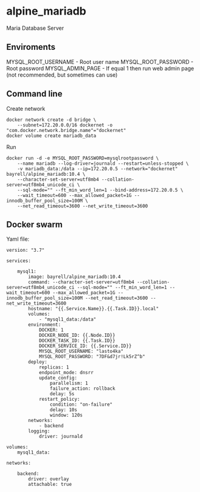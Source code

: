 # alpine_mariadb

Maria Database Server


## Enviroments

MYSQL_ROOT_USERNAME - Root user name
MYSQL_ROOT_PASSWORD - Root password
MYSQL_ADMIN_PAGE - If equal 1 then run web admin page (not recommended, but sometimes can use)


## Command line

Create network
```
docker network create -d bridge \
	--subnet=172.20.0.0/16 dockernet -o "com.docker.network.bridge.name"="dockernet"
docker volume create mariadb_data
```

Run
```
docker run -d -e MYSQL_ROOT_PASSWORD=mysqlrootpassword \
	--name mariadb --log-driver=journald --restart=unless-stopped \
	-v mariadb_data:/data --ip=172.20.0.5 --network="dockernet" bayrell/alpine_mariadb:10.4 \
	--character-set-server=utf8mb4 --collation-server=utf8mb4_unicode_ci \
	--sql-mode="" --ft_min_word_len=1 --bind-address=172.20.0.5 \
	--wait_timeout=600 --max_allowed_packet=1G --innodb_buffer_pool_size=100M \
	--net_read_timeout=3600 --net_write_timeout=3600
```


## Docker swarm

Yaml file:

```
version: "3.7"

services:

    mysql1:
        image: bayrell/alpine_mariadb:10.4
        command: --character-set-server=utf8mb4 --collation-server=utf8mb4_unicode_ci --sql-mode="" --ft_min_word_len=1 --wait_timeout=600 --max_allowed_packet=1G --innodb_buffer_pool_size=100M --net_read_timeout=3600 --net_write_timeout=3600
        hostname: "{{.Service.Name}}.{{.Task.ID}}.local"
        volumes:
            - "mysql1_data:/data"
        environment:
			DOCKER: 1
			DOCKER_NODE_ID: {{.Node.ID}}
			DOCKER_TASK_ID: {{.Task.ID}}
			DOCKER_SERVICE_ID: {{.Service.ID}}
			MYSQL_ROOT_USERNAME: "lasto4ka"
            MYSQL_ROOT_PASSWORD: "7DF&d7jr!Lk5rZ^b"
        deploy:
            replicas: 1
            endpoint_mode: dnsrr
            update_config:
                parallelism: 1
                failure_action: rollback
                delay: 5s
            restart_policy:
                condition: "on-failure"
                delay: 10s
                window: 120s
        networks:
            - backend
        logging:
            driver: journald

volumes:
    mysql1_data:

networks:

    backend:
        driver: overlay
        attachable: true

```
